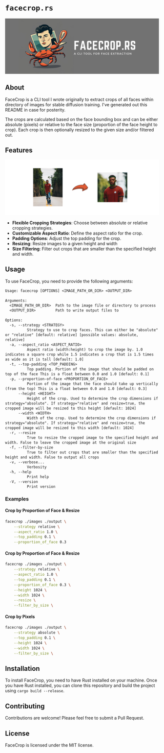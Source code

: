 # `facecrop.rs`

<img src="./assets/banner.png">

## About 

FaceCrop is a CLI tool I wrote originally to extract crops of all faces within directory of images for stable diffusion training. I've generated out this README in case for posterity. 

The crops are calculated based on the face bounding box and can be either absolute (pixels) or relative to the face size (proportion of the face height to crop). Each crop is then optionally resized to the given size and/or filtered out.

## Features

<img src="./assets/example.png">

- **Flexible Cropping Strategies**: Choose between absolute or relative cropping strategies.
- **Customizable Aspect Ratio**: Define the aspect ratio for the crop.
- **Padding Options**: Adjust the top padding for the crop.
- **Resizing**: Resize images to a given height and width
- **Size Filtering**: Filter out crops that are smaller than the specified height and width.

## Usage

To use FaceCrop, you need to provide the following arguments:

```
Usage: facecrop [OPTIONS] <IMAGE_PATH_OR_DIR> <OUTPUT_DIR>

Arguments:
  <IMAGE_PATH_OR_DIR>  Path to the image file or directory to process
  <OUTPUT_DIR>         Path to write output files to

Options:
  -s, --strategy <STRATEGY>
          Strategy to use to crop faces. This can either be "absolute" or "relative" [default: relative] [possible values: absolute, relative]
  -a, --aspect_ratio <ASPECT_RATIO>
          Aspect ratio (width:height) to crop the image by. 1.0 indicates a square crop while 1.5 indicates a crop that is 1.5 times as wide as it is tall [default: 1.0]
  -t, --top-padding <TOP_PADDING>
          Top padding. Portion of the image that should be padded on top of the face This is a float between 0.0 and 1.0 [default: 0.1]
  -p, --proportion-of-face <PROPORTION_OF_FACE>
          Portion of the image that the face should take up vertically (from the top) This is a float between 0.0 and 1.0 [default: 0.3]
      --height <HEIGHT>
          Height of the crop. Used to determine the crop dimensions if strategy="absolute". If strategy="relative" and resize=true, the cropped image will be resized to this height [default: 1024]
      --width <WIDTH>
          Width of the crop. Used to determine the crop dimensions if strategy="absolute". If strategy="relative" and resize=true, the cropped image will be resized to this width [default: 1024]
  -r, --resize
          True to resize the cropped image to the specified height and width. False to leave the cropped image at the original size
  -f, --filter-by-size
          True to filter out crops that are smaller than the specified height and width. False to output all crops
  -v, --verbose...
          Verbosity
  -h, --help
          Print help
  -V, --version
          Print version
```

### Examples

#### Crop by Proportion of Face & Resize

```bash
facecrop ./images ./output \
    --strategy relative \
    --aspect_ratio 1.0 \
    --top_padding 0.1 \
    --proportion_of_face 0.3
```

#### Crop by Proportion of Face & Resize

```bash
facecrop ./images ./output \
    --strategy relative \
    --aspect_ratio 1.0 \
    --top_padding 0.1 \
    --proportion_of_face 0.3 \
    --height 1024 \
    --width 1024 \
    --resize \
    --filter_by_size \
```

#### Crop by Pixels

```bash
facecrop ./images ./output \
    --strategy absolute \
    --top_padding 0.1 \
    --height 1024 \
    --width 1024 \
    --filter_by_size \
```

## Installation

To install FaceCrop, you need to have Rust installed on your machine. Once you have Rust installed, you can clone this repository and build the project using `cargo build --release`.

## Contributing

Contributions are welcome! Please feel free to submit a Pull Request.

## License

FaceCrop is licensed under the MIT license.